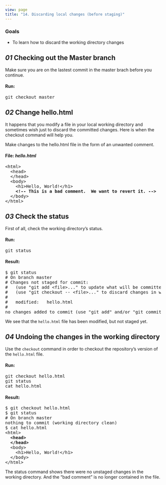 ```yaml
---
view: page
title: "14. Discarding local changes (before staging)"
---
```


<h3>Goals</h3>

<ul><li>To learn how to discard the working directory changes </li></ul>

<h2><em>01</em> Checking out the Master branch </h2>

<p>Make sure you are on the lastest commit in the master brach before you continue.</p>

<h4 class="h4-pre">Run:</h4>

<pre class="instructions">git checkout master</pre>

<h2><em>02</em> Change hello.html </h2>

<p>It happens that you modify a file in your local working directory and sometimes wish just to discard the committed changes.  Here is when the checkout command will help you.</p>

<p>Make changes to the hello.html file in the form of an unwanted comment.</p>

<h4 class="h4-pre">File: <em>hello.html</em></h4>

<pre class="file">&lt;html&gt;
  &lt;head&gt;
  &lt;/head&gt;
  &lt;body&gt;
    &lt;h1&gt;Hello, World!&lt;/h1&gt;
    <strong>&lt;!-- This is a bad comment.  We want to revert it. --&gt;</strong>
  &lt;/body&gt;
&lt;/html&gt;</pre>

<h2><em>03</em> Check the status </h2>

<p>First of all, check the working directory’s status.</p>

<h4 class="h4-pre">Run:</h4>

<pre class="instructions">git status</pre>

<h4 class="h4-pre">Result:</h4>

<pre class="sample">$ git status
# On branch master
# Changes not staged for commit:
#   (use "git add &lt;file&gt;..." to update what will be committed)
#   (use "git checkout -- &lt;file&gt;..." to discard changes in working directory)
#
#	modified:   hello.html
#
no changes added to commit (use "git add" and/or "git commit -a")</pre>

<p>We see that the <code>hello.html</code> file has been modified, but not staged yet.</p>

<h2><em>04</em> Undoing the changes in the working directory</h2>

<p>Use the <code>checkout</code> command in order to checkout the repository&#8217;s version of the <code>hello.html</code> file.</p>

<h4 class="h4-pre">Run:</h4>

<pre class="instructions">git checkout hello.html
git status
cat hello.html</pre>

<h4 class="h4-pre">Result:</h4>

<pre class="sample">$ git checkout hello.html
$ git status
# On branch master
nothing to commit (working directory clean)
$ cat hello.html
&lt;html&gt;
<strong>  &lt;head&gt;
  &lt;/head&gt;</strong>
  &lt;body&gt;
    &lt;h1&gt;Hello, World!&lt;/h1&gt;
  &lt;/body&gt;
&lt;/html&gt;</pre>

<p>The status command shows there were no unstaged changes in the working directory.  And the &#8220;bad comment&#8221; is no longer contained in the file.</p>